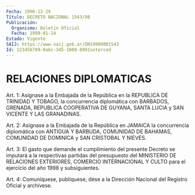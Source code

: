 ```yaml
---
Fecha: 1998-12-29
Título: DECRETO NACIONAL 1543/98
Publicación:
  Organismo: Boletín Oficial
  Fecha: 1999-01-14
Estado: Vigente
SAIJ: https://www.saij.gob.ar/DN19980001543
Id: 123456789-0abc-345-1000-8991soterced
---
```

# RELACIONES DIPLOMATICAS

<a id="1"></a>
Art. 1: Asígnase a la Embajada de la República en la REPUBLICA DE  TRINIDAD Y TOBAGO, la concurrencia  diplomática  con  BARBADOS, GRENADA, REPUBLICA COOPERATIVA DE GUYANA, SANTA LUCIA y SAN VICENTE Y LAS GRANADINAS.

<a id="2"></a>
Art.  2:  Asígnase  a  la  Embajada de la República en JAMAICA la concurrencia  diplomática  con  ANTIGUA  Y  BARBUDA,  COMUNIDAD  DE BAHAMAS,  COMUNIDAD  DE  DOMINICA  y  SAN  CRISTOBAL  Y  NIEVES.

<a id="3"></a>
Art. 3: El gasto que demande el  cumplimiento del presente Decreto se  imputará  a  la  respectivas  partidas    del  presupuesto  del MINISTERIO DE RELACIONES EXTERIORES, COMERCIO INTERNACIONAL Y CULTO para el ejercicio del año 1998 y subsiguientes.

<a id="4"></a>
Art. 4: Comuníquese, publíquese, dése a la  Dirección Nacional del Registro Oficial y archívese.